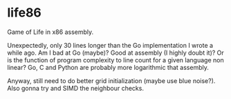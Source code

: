 # life86

Game of Life in x86 assembly.

Unexpectedly, only 30 lines longer than the Go
implementation I wrote a while ago. Am I bad at Go (maybe)? Good at assembly (I highly doubt it)?
Or is the function of program complexity to line count for a given language non linear?
Go, C and Python are probably more logarithmic that assembly.

Anyway, still need to do better grid initialization (maybe use blue noise?). Also
gonna try and SIMD the neighbour checks.

